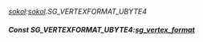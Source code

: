 _[sokol](../../modules/sokol/sokol-module.md):[sokol](../../modules/sokol/sokol-module.md).SG\_VERTEXFORMAT\_UBYTE4_
##### Const SG\_VERTEXFORMAT\_UBYTE4:[sg_vertex_format](../../modules/sokol/sokol-sg_vertex_format.md)
